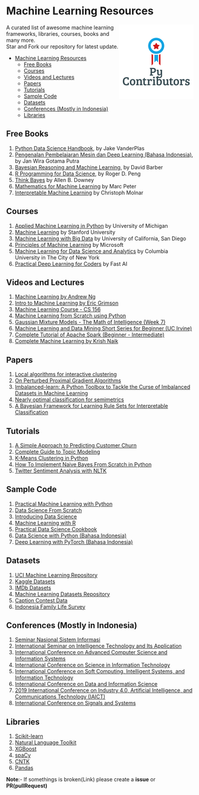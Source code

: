 # Machine Learning Resources

<img align="right" src="https://raw.githubusercontent.com/DrakeEntity/project-Image/master/9b2ca712-347a-4987-bac7-a4c3d106ed24_200x200.png" alt="pycontributors logo">

A curated list of awesome machine learning frameworks, libraries, courses, books and many more.  
Star and Fork our repository for latest update.

- [Machine Learning Resources](#machine-learning-resources)
  - [Free Books](#free-books)
  - [Courses](#courses)
  - [Videos and Lectures](#videos-and-lectures)
  - [Papers](#papers)
  - [Tutorials](#tutorials)
  - [Sample Code](#sample-code)
  - [Datasets](#datasets)
  - [Conferences (Mostly in Indonesia)](#conferences-mostly-in-indonesia)
  - [Libraries](#libraries)

## Free Books

1. [Python Data Science Handbook](https://jakevdp.github.io/PythonDataScienceHandbook/), by Jake VanderPlas
2. [Pengenalan Pembelajaran Mesin dan Deep Learning (Bahasa Indonesia)](https://wiragotama.github.io/ebook_machine_learning.html), by Jan Wira Gotama Putra
3. [Bayesian Reasoning and Machine Learning](http://web4.cs.ucl.ac.uk/staff/D.Barber/pmwiki/pmwiki.php?n=Brml.Online), by David Barber
4. [R Programming for Data Science](https://leanpub.com/rprogramming), by Roger D. Peng
5. [Think Bayes](http://greenteapress.com/wp/think-bayes/) by Allen B. Downey
6. [Mathematics for Machine Learning](https://mml-book.github.io/) by Marc Peter
7. [Interpretable Machine Learning](https://christophm.github.io/interpretable-ml-book/) by Christoph Molnar

## Courses

1. [Applied Machine Learning in Python](https://www.coursera.org/learn/python-machine-learning) by University of Michigan
2. [Machine Learning](https://www.coursera.org/learn/machine-learning) by Stanford University
3. [Machine Learning with Big Data](https://www.coursera.org/learn/big-data-machine-learning) by University of California, San Diego
4. [Principles of Machine Learning](https://www.edx.org/course/principles-of-machine-learning) by Microsoft
5. [Machine Learning for Data Science and Analytics](https://www.edx.org/course/machine-learning-data-science-analytics-columbiax-ds102x-1) by Columbia University in The City of New York
6. [Practical Deep Learning for Coders](https://course.fast.ai/) by Fast AI

## Videos and Lectures

1. [Machine Learning by Andrew Ng](https://www.youtube.com/watch?v=UzxYlbK2c7E&list=RDQMwjiIGVB03Eg)
2. [Intro to Machine Learning by Eric Grimson](https://www.youtube.com/watch?v=h0e2HAPTGF4)
3. [Machine Learning Course - CS 156](https://www.youtube.com/watch?v=mbyG85GZ0PI&list=PLD63A284B7615313A)
4. [Machine Learning from Scratch using Python](https://www.youtube.com/watch?v=tqlhXxy1-IU&list=PLkRkKTC6HZMxfLxUI36SM-3vuWJMoNpuz)
5. [Gaussian Mixture Models - The Math of Intelligence (Week 7)](https://www.youtube.com/watch?v=JNlEIEwe-Cg&t=945s)
6. [Machine Learning and Data Mining Short Series for Beginner (UC Irvine)](https://www.youtube.com/watch?v=qPhMX0vb6D8&list=PLaXDtXvwY-oDvedS3f4HW0b4KxqpJ_imw)
7. [Complete Tutorial of Apache Spark (Beginner - Intermediate)](https://www.youtube.com/watch?v=VAE0wEaYXHs&list=PLkRkKTC6HZMxAPWIqXp2bnQI_UFd0YsbC)
8. [Complete Machine Learning by Krish Naik](https://www.youtube.com/playlist?list=PLZoTAELRMXVPBTrWtJkn3wWQxZkmTXGwe)

## Papers

1. [Local algorithms for interactive clustering](http://jmlr.org/papers/volume18/15-085/15-085.pdf)
2. [On Perturbed Proximal Gradient Algorithms](http://www.jmlr.org/papers/volume18/15-038/15-038.pdf)
3. [Imbalanced-learn: A Python Toolbox to Tackle the Curse of Imbalanced Datasets in Machine Learning](http://www.jmlr.org/papers/volume18/16-365/16-365.pdf)
4. [Nearly optimal classification for semimetrics](http://www.jmlr.org/papers/volume18/16-217/16-217.pdf)
5. [A Bayesian Framework for Learning Rule Sets for Interpretable Classification](http://www.jmlr.org/papers/volume18/16-003/16-003.pdf)

## Tutorials

1. [A Simple Approach to Predicting Customer Churn](http://blog.keyrus.co.uk/a_simple_approach_to_predicting_customer_churn.html)
2. [Complete Guide to Topic Modeling](https://nlpforhackers.io/topic-modeling/)
3. [K-Means Clustering in Python](https://mubaris.com/2017/10/01/kmeans-clustering-in-python/)
4. [How To Implement Naive Bayes From Scratch in Python](https://machinelearningmastery.com/naive-bayes-classifier-scratch-python/)
5. [Twitter Sentiment Analysis with NLTK](https://pythonprogramming.net/twitter-sentiment-analysis-nltk-tutorial/)

## Sample Code

1. [Practical Machine Learning with Python](https://github.com/apress/practical-ml-w-python)
2. [Data Science From Scratch](https://github.com/joelgrus/data-science-from-scratch)
3. [Introducing Data Science](https://www.manning.com/books/introducing-data-science)
4. [Machine Learning with R](https://github.com/dataspelunking/MLwR)
5. [Practical Data Science Cookbook](https://github.com/PacktPublishing/Practical-Data-Science-Cookbook-Second-Edition)
6. [Data Science with Python (Bahasa Indonesia)](https://github.com/rubiagatra/data-science-with-python)
7. [Deep Learning with PyTorch (Bahasa Indonesia)](https://github.com/rubiagatra/deep-learning-with-pytorch)

## Datasets

1. [UCI Machine Learning Repository](https://archive.ics.uci.edu/ml/index.php)
2. [Kaggle Datasets](https://www.kaggle.com/datasets)
3. [IMDb Datasets](https://www.imdb.com/interfaces/)
4. [Machine Learning Datasets Repository](http://mldata.org/)
5. [Caption Contest Data](https://github.com/nextml/caption-contest-data)
6. [Indonesia Family Life Survey](https://www.rand.org/well-being/social-and-behavioral-policy/data/FLS/IFLS.html)

## Conferences (Mostly in Indonesia)

1. [Seminar Nasional Sistem Informasi](http://sesindo.org/)
2. [International Seminar on Intelligence Technology and Its Application](http://isitia.its.ac.id/)
3. [International Conference on Advanced Computer Science and Information Systems](http://icacsis.cs.ui.ac.id/front/)
4. [International Conference on Science in Information Technology](http://icsitech.org/)
5. [International Conference on Soft Computing, Intelligent Systems, and Information Technology](http://icsiit.petra.ac.id/)
6. [International Conference on Data and Information Science](http://icodis.org/)
7. [2019 International Conference on Industry 4.0, Artificial Intelligence, and Communications Technology (IAICT)](http://iaict.org/)
8. [International Conference on Signals and Systems](http://icsigsys.org/)

## Libraries

1. [Scikit-learn](http://scikit-learn.org/)
2. [Natural Language Toolkit](http://nltk.org/)
3. [XGBoost](https://github.com/dmlc/xgboost)
4. [spaCy](https://github.com/explosion/spaCy)
5. [CNTK](https://github.com/Microsoft/CNTK)
6. [Pandas](https://pandas.pydata.org/)

**Note**:-  If somethings is broken(Link) please create a **issue** or **PR(pullRequest)**
